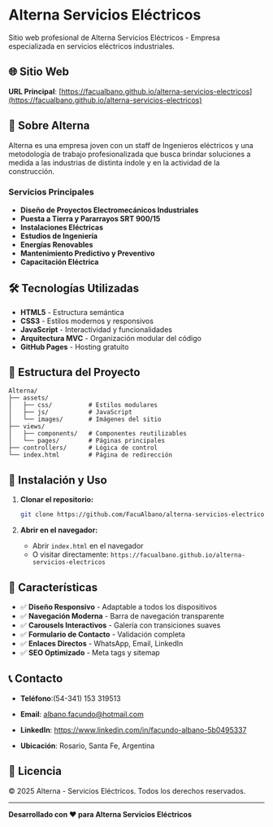 # Alterna Servicios Eléctricos

Sitio web profesional de Alterna Servicios Eléctricos - Empresa especializada en servicios eléctricos industriales.

## 🌐 Sitio Web

**URL Principal**: [https://facualbano.github.io/alterna-servicios-electricos](https://facualbano.github.io/alterna-servicios-electricos)

## 🏢 Sobre Alterna

Alterna es una empresa joven con un staff de Ingenieros eléctricos y una metodología de trabajo profesionalizada que busca brindar soluciones a medida a las industrias de distinta índole y en la actividad de la construcción.

### Servicios Principales

- **Diseño de Proyectos Electromecánicos Industriales**
- **Puesta a Tierra y Pararrayos SRT 900/15**
- **Instalaciones Eléctricas**
- **Estudios de Ingeniería**
- **Energías Renovables**
- **Mantenimiento Predictivo y Preventivo**
- **Capacitación Eléctrica**

## 🛠️ Tecnologías Utilizadas

- **HTML5** - Estructura semántica
- **CSS3** - Estilos modernos y responsivos
- **JavaScript** - Interactividad y funcionalidades
- **Arquitectura MVC** - Organización modular del código
- **GitHub Pages** - Hosting gratuito

## 📁 Estructura del Proyecto

```
Alterna/
├── assets/
│   ├── css/          # Estilos modulares
│   ├── js/           # JavaScript
│   └── images/       # Imágenes del sitio
├── views/
│   ├── components/   # Componentes reutilizables
│   └── pages/        # Páginas principales
├── controllers/      # Lógica de control
└── index.html        # Página de redirección
```

## 🚀 Instalación y Uso

1. **Clonar el repositorio:**
   ```bash
   git clone https://github.com/FacuAlbano/alterna-servicios-electricos.git
   ```

2. **Abrir en el navegador:**
   - Abrir `index.html` en el navegador
   - O visitar directamente: `https://facualbano.github.io/alterna-servicios-electricos`

## 📱 Características

- ✅ **Diseño Responsivo** - Adaptable a todos los dispositivos
- ✅ **Navegación Moderna** - Barra de navegación transparente
- ✅ **Carousels Interactivos** - Galería con transiciones suaves
- ✅ **Formulario de Contacto** - Validación completa
- ✅ **Enlaces Directos** - WhatsApp, Email, LinkedIn
- ✅ **SEO Optimizado** - Meta tags y sitemap

## 📞 Contacto

- **Teléfono**:(54-341) 153 319513
- **Email**: albano.facundo@hotmail.com

- **LinkedIn**: https://www.linkedin.com/in/facundo-albano-5b0495337
- **Ubicación**: Rosario, Santa Fe, Argentina

## 📄 Licencia

© 2025 Alterna - Servicios Eléctricos. Todos los derechos reservados.

---

**Desarrollado con ❤️ para Alterna Servicios Eléctricos**
